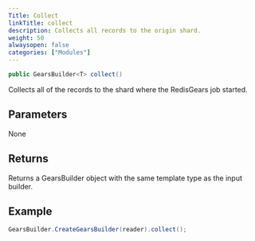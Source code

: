 ```yaml
---
Title: Collect
linkTitle: collect
description: Collects all records to the origin shard.
weight: 50
alwaysopen: false
categories: ["Modules"]
---
```


```java
public GearsBuilder<T> collect()
```

Collects all of the records to the shard where the RedisGears job started.

## Parameters
 
None

## Returns

Returns a GearsBuilder object with the same template type as the input builder.

## Example

```java
GearsBuilder.CreateGearsBuilder(reader).collect();
```